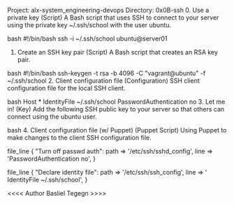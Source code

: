 Project: alx-system_engineering-devops
Directory: 0x0B-ssh
0. Use a private key (Script)
A Bash script that uses SSH to connect to your server using the private key ~/.ssh/school with the user ubuntu.

bash
#!/bin/bash
ssh -i ~/.ssh/school ubuntu@server01
1. Create an SSH key pair (Script)
A Bash script that creates an RSA key pair.

bash
#!/bin/bash
ssh-keygen -t rsa -b 4096 -C "vagrant@ubuntu" -f ~/.ssh/school
2. Client configuration file (Configuration)
SSH client configuration file for the local SSH client.

bash
Host *
    IdentityFile ~/.ssh/school
    PasswordAuthentication no
3. Let me in! (Key)
Add the following SSH public key to your server so that others can connect using the ubuntu user.

bash
4. Client configuration file (w/ Puppet) (Puppet Script)
Using Puppet to make changes to the client SSH configuration file.


file_line { "Turn off passwd auth":
  path => '/etc/ssh/sshd_config',
  line => 'PasswordAuthentication no',
}

file_line { "Declare identity file":
  path => '/etc/ssh/ssh_config',
  line => '    IdentityFile ~/.ssh/school',
}


<<<< Author Basliel Tegegn >>>>
